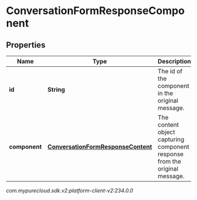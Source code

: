 # ConversationFormResponseComponent


## Properties

| Name | Type | Description | Notes |
| ------------ | ------------- | ------------- | ------------- |
| **id** | **String** | The id of the component in the original message. |  |
| **component** | [**ConversationFormResponseContent**](ConversationFormResponseContent) | The content object capturing component response from the original message. |  |




_com.mypurecloud.sdk.v2:platform-client-v2:234.0.0_
